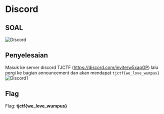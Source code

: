 # Discord

## SOAL
![Discord](https://user-images.githubusercontent.com/26424136/82996615-6c5a8480-a02f-11ea-8bdf-2505f652e7ea.PNG)

## Penyelesaian
Masuk ke server discord TJCTF (https://discord.com/invite/w5xapGP) lalu pergi ke bagian announcement dan akan mendapat `tjctf{we_love_wumpus}`
![Discord1](https://user-images.githubusercontent.com/26424136/83100154-69b46980-a0d9-11ea-8265-1753aacc25b8.PNG)

## Flag
Flag: <b>tjctf{we_love_wumpus}</b>
